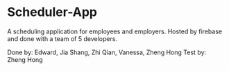 # Scheduler-App
A scheduling application for employees and employers. Hosted by firebase and done with a team of 5 developers.

Done by: Edward, Jia Shang, Zhi Qian, Vanessa, Zheng Hong
Test by: Zheng Hong
